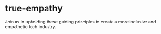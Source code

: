 # true-empathy

Join us in upholding these guiding principles to create a more inclusive and empathetic tech industry.
